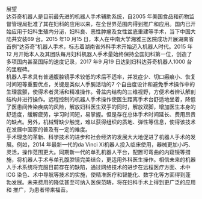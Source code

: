 展望  
达芬奇机器人是目前最先进的机器人手术辅助系统，自2005 年美国食品和药物监督管理局批准了其在妇科的应用以来，在全世界范围内得到推广和应用。国内已开始应用于妇科生殖内分泌，妇科良、恶性肿瘤及女性盆底重建等手术，当下中国大陆共安装69 台。2015 年10 月15 日，本人在中南大学湘雅三医院成功开展湖南省首例“达芬奇”机器人手术，标志着湖南省外科手术开始迈入机器人时代。2015 年12 月开始本人及其团队每月妇科机器人手术量始终保持全国妇科第一位，创造了多项国内甚至国际的速度记录，2017 年9 月19 日达到妇科达芬奇机器人1000 台的里程碑。  
机器人手术具有普通腹腔镜手术较低的术后不适率，并发症少、切口瘢痕小、恢复时间短等重要优点，关键是类似人手腕活动的7 个自由度设计和避免手术操作中的生理震颤，使得术者灵活和精准操作。骨盆内结构的三维视野，方便术者辨认解剖结构并进行操作。远程控制的机器人手术操作使医生距离手术台舒适地坐着，降低了医患间传染疾病的风险，解放妇科医生双手的同时，解放双脚，增加医生本身的舒适度，缓解疲劳，学习时间短，易掌握。但是存在总体手术时间延长、费用昂贵的缺点。另外，机械臂缺少触觉，难以获得组织的质地、弹性等信息，使得该技术在发展中国家的普及有一定的难度。  
手术理念的革新、科学技术的进步和社会经济的发展大大地促进了机器人手术的发展。例如，2014 年最新一代的da Vinci Xi机器人投入临床使用，器械更加小巧、灵活，操作范围更大。同期新一代的单孔机器人平台，配置可弯曲的内窥镜等措施，将机器人手术与单孔腹腔镜完美结合，更适用外科医生操作。相信未来的机器人手术系统将克服目前存在的缺陷，通过网络技术的进步在远程医疗方面、术中ICG 染色、术中导航等技术的实施，使精准医疗和智能化、数字化等方面得到蓬勃发展。未来费用的降低甚至可纳入医保范畴，将在妇科手术上得到更广泛的应用和 推广，为患者带来福音。  